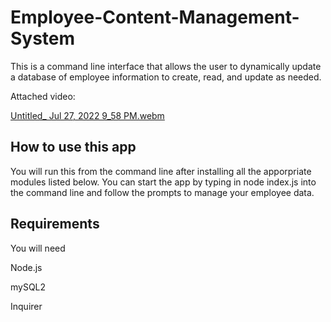 # Employee-Content-Management-System
This is a command line interface that allows the user to dynamically update a database of employee information to create, read, and update as needed. 


Attached video:

[Untitled_ Jul 27, 2022 9_58 PM.webm](https://user-images.githubusercontent.com/105159702/181405350-70491d72-e3fa-43f4-a092-8563ef51feae.webm)


## How to use this app
You will run this from the command line after installing all the apporpriate modules listed below.  You can start the app by typing in node index.js into the command line and follow the prompts to manage your employee data.


## Requirements
You will need

Node.js

mySQL2

Inquirer
